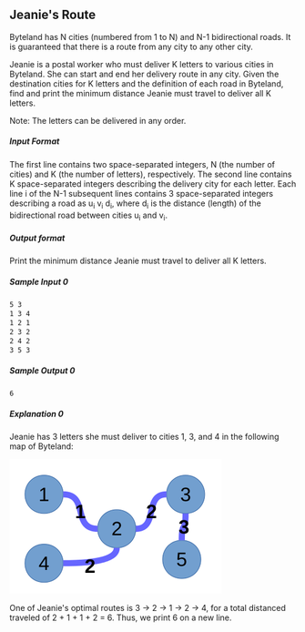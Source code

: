 ## Jeanie's Route

Byteland has N cities (numbered from 1 to N) and N-1 bidirectional roads. It is guaranteed that there is a route from any city to any other city.

Jeanie is a postal worker who must deliver K letters to various cities in Byteland. She can start and end her delivery route in any city. Given the destination cities for K letters and the definition of each road in Byteland, find and print the minimum distance Jeanie must travel to deliver all K letters.

Note: The letters can be delivered in any order.

##### Input Format
The first line contains two space-separated integers, N (the number of cities) and K (the number of letters), respectively.
The second line contains K space-separated integers describing the delivery city for each letter.
Each line i of the N-1 subsequent lines contains 3 space-separated integers describing a road as u<sub>i</sub> v<sub>i</sub> d<sub>i</sub>, where d<sub>i</sub> is the distance (length) of the bidirectional road between cities u<sub>i</sub> and v<sub>i</sub>.

##### Output format
Print the minimum distance Jeanie must travel to deliver all K letters.

##### Sample Input 0
```
5 3
1 3 4
1 2 1
2 3 2
2 4 2
3 5 3
```

##### Sample Output 0
```
6
```

##### Explanation 0
Jeanie has 3 letters she must deliver to cities 1, 3, and 4 in the following map of Byteland:

![jeanies-route.png](jeanies-route.png)

One of Jeanie's optimal routes is 3 -> 2 -> 1 -> 2 -> 4, for a total distanced traveled of 2 + 1 + 1 + 2 = 6. Thus, we print 6 on a new line.